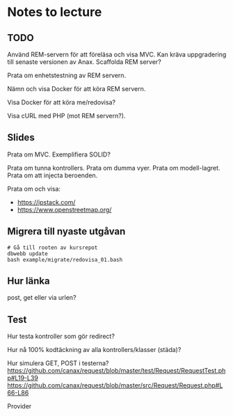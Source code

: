 Notes to lecture
========================



TODO
------------------

Använd REM-servern för att föreläsa och visa MVC.
Kan kräva uppgradering till senaste versionen av Anax.
Scaffolda REM server?

Prata om enhetstestning av REM servern.

Nämn och visa Docker för att köra REM servern.

Visa Docker för att köra me/redovisa?

Visa cURL med PHP (mot REM servern?).



Slides
----------------------

Prata om MVC.
Exemplifiera SOLID?

Prata om tunna kontrollers.
Prata om dumma vyer.
Prata om modell-lagret.
Prata om att injecta beroenden.

Prata om och visa:
 
* https://ipstack.com/
* https://www.openstreetmap.org/



Migrera till nyaste utgåvan
----------------------

```text
# Gå till rooten av kursrepot
dbwebb update
bash example/migrate/redovisa_01.bash
```



Hur länka
----------------------

post, get eller via urlen?



Test
----------------------

Hur testa kontroller som gör redirect?

Hur nå 100% kodtäckning av alla kontrollers/klasser (städa)?

Hur simulera GET, POST i testerna?
https://github.com/canax/request/blob/master/test/Request/RequestTest.php#L19-L39
https://github.com/canax/request/blob/master/src/Request/Request.php#L66-L86

Provider

